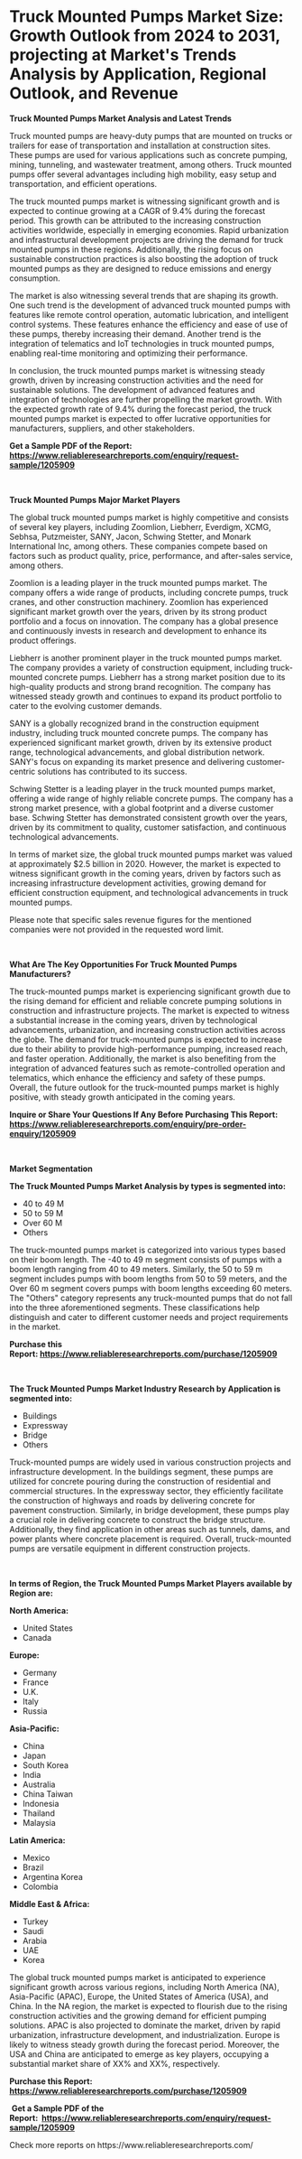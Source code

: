 <p><h1>Truck Mounted Pumps Market Size: Growth Outlook from 2024 to 2031, projecting at Market's Trends Analysis by Application, Regional Outlook, and Revenue</h1></p><p><strong>Truck Mounted Pumps Market Analysis and Latest Trends</strong></p>
<p><p>Truck mounted pumps are heavy-duty pumps that are mounted on trucks or trailers for ease of transportation and installation at construction sites. These pumps are used for various applications such as concrete pumping, mining, tunneling, and wastewater treatment, among others. Truck mounted pumps offer several advantages including high mobility, easy setup and transportation, and efficient operations.</p><p>The truck mounted pumps market is witnessing significant growth and is expected to continue growing at a CAGR of 9.4% during the forecast period. This growth can be attributed to the increasing construction activities worldwide, especially in emerging economies. Rapid urbanization and infrastructural development projects are driving the demand for truck mounted pumps in these regions. Additionally, the rising focus on sustainable construction practices is also boosting the adoption of truck mounted pumps as they are designed to reduce emissions and energy consumption.</p><p>The market is also witnessing several trends that are shaping its growth. One such trend is the development of advanced truck mounted pumps with features like remote control operation, automatic lubrication, and intelligent control systems. These features enhance the efficiency and ease of use of these pumps, thereby increasing their demand. Another trend is the integration of telematics and IoT technologies in truck mounted pumps, enabling real-time monitoring and optimizing their performance.</p><p>In conclusion, the truck mounted pumps market is witnessing steady growth, driven by increasing construction activities and the need for sustainable solutions. The development of advanced features and integration of technologies are further propelling the market growth. With the expected growth rate of 9.4% during the forecast period, the truck mounted pumps market is expected to offer lucrative opportunities for manufacturers, suppliers, and other stakeholders.</p></p>
<p><strong>Get a Sample PDF of the Report:&nbsp; <a href="https://www.reliableresearchreports.com/enquiry/request-sample/1205909">https://www.reliableresearchreports.com/enquiry/request-sample/1205909</a></strong></p>
<p>&nbsp;</p>
<p><strong>Truck Mounted Pumps Major Market Players</strong></p>
<p><p>The global truck mounted pumps market is highly competitive and consists of several key players, including Zoomlion, Liebherr, Everdigm, XCMG, Sebhsa, Putzmeister, SANY, Jacon, Schwing Stetter, and Monark International Inc, among others. These companies compete based on factors such as product quality, price, performance, and after-sales service, among others.</p><p>Zoomlion is a leading player in the truck mounted pumps market. The company offers a wide range of products, including concrete pumps, truck cranes, and other construction machinery. Zoomlion has experienced significant market growth over the years, driven by its strong product portfolio and a focus on innovation. The company has a global presence and continuously invests in research and development to enhance its product offerings.</p><p>Liebherr is another prominent player in the truck mounted pumps market. The company provides a variety of construction equipment, including truck-mounted concrete pumps. Liebherr has a strong market position due to its high-quality products and strong brand recognition. The company has witnessed steady growth and continues to expand its product portfolio to cater to the evolving customer demands.</p><p>SANY is a globally recognized brand in the construction equipment industry, including truck mounted concrete pumps. The company has experienced significant market growth, driven by its extensive product range, technological advancements, and global distribution network. SANY's focus on expanding its market presence and delivering customer-centric solutions has contributed to its success.</p><p>Schwing Stetter is a leading player in the truck mounted pumps market, offering a wide range of highly reliable concrete pumps. The company has a strong market presence, with a global footprint and a diverse customer base. Schwing Stetter has demonstrated consistent growth over the years, driven by its commitment to quality, customer satisfaction, and continuous technological advancements.</p><p>In terms of market size, the global truck mounted pumps market was valued at approximately $2.5 billion in 2020. However, the market is expected to witness significant growth in the coming years, driven by factors such as increasing infrastructure development activities, growing demand for efficient construction equipment, and technological advancements in truck mounted pumps.</p><p>Please note that specific sales revenue figures for the mentioned companies were not provided in the requested word limit.</p></p>
<p>&nbsp;</p>
<p><strong>What Are The Key Opportunities For Truck Mounted Pumps Manufacturers?</strong></p>
<p><p>The truck-mounted pumps market is experiencing significant growth due to the rising demand for efficient and reliable concrete pumping solutions in construction and infrastructure projects. The market is expected to witness a substantial increase in the coming years, driven by technological advancements, urbanization, and increasing construction activities across the globe. The demand for truck-mounted pumps is expected to increase due to their ability to provide high-performance pumping, increased reach, and faster operation. Additionally, the market is also benefiting from the integration of advanced features such as remote-controlled operation and telematics, which enhance the efficiency and safety of these pumps. Overall, the future outlook for the truck-mounted pumps market is highly positive, with steady growth anticipated in the coming years.</p></p>
<p><strong>Inquire or Share Your Questions If Any Before Purchasing This Report: <a href="https://www.reliableresearchreports.com/enquiry/pre-order-enquiry/1205909">https://www.reliableresearchreports.com/enquiry/pre-order-enquiry/1205909</a></strong></p>
<p>&nbsp;</p>
<p><strong>Market Segmentation</strong></p>
<p><strong>The Truck Mounted Pumps Market Analysis by types is segmented into:</strong></p>
<p><ul><li>40 to 49 M</li><li>50 to 59 M</li><li>Over 60 M</li><li>Others</li></ul></p>
<p><p>The truck-mounted pumps market is categorized into various types based on their boom length. The -40 to 49 m segment consists of pumps with a boom length ranging from 40 to 49 meters. Similarly, the 50 to 59 m segment includes pumps with boom lengths from 50 to 59 meters, and the Over 60 m segment covers pumps with boom lengths exceeding 60 meters. The "Others" category represents any truck-mounted pumps that do not fall into the three aforementioned segments. These classifications help distinguish and cater to different customer needs and project requirements in the market.</p></p>
<p><strong>Purchase this Report:&nbsp;<a href="https://www.reliableresearchreports.com/purchase/1205909">https://www.reliableresearchreports.com/purchase/1205909</a></strong></p>
<p>&nbsp;</p>
<p><strong>The Truck Mounted Pumps Market Industry Research by Application is segmented into:</strong></p>
<p><ul><li>Buildings</li><li>Expressway</li><li>Bridge</li><li>Others</li></ul></p>
<p><p>Truck-mounted pumps are widely used in various construction projects and infrastructure development. In the buildings segment, these pumps are utilized for concrete pouring during the construction of residential and commercial structures. In the expressway sector, they efficiently facilitate the construction of highways and roads by delivering concrete for pavement construction. Similarly, in bridge development, these pumps play a crucial role in delivering concrete to construct the bridge structure. Additionally, they find application in other areas such as tunnels, dams, and power plants where concrete placement is required. Overall, truck-mounted pumps are versatile equipment in different construction projects.</p></p>
<p>&nbsp;</p>
<p><strong>In terms of Region, the Truck Mounted Pumps Market Players available by Region are:</strong></p>
<p>
    <p> <strong> North America: </strong>
        <ul>
            <li>United States</li>
            <li>Canada</li>
        </ul>
        </p> 
    <p> <strong> Europe: </strong>
        <ul>
            <li>Germany</li>
            <li>France</li>
            <li>U.K.</li>
            <li>Italy</li>
            <li>Russia</li>
        </ul>
        </p> 
    <p> <strong> Asia-Pacific: </strong>
        <ul>
            <li>China</li>
            <li>Japan</li>
            <li>South Korea</li>
            <li>India</li>
            <li>Australia</li>
            <li>China Taiwan</li>
            <li>Indonesia</li>
            <li>Thailand</li>
            <li>Malaysia</li>
        </ul>
        </p> 
    <p> <strong> Latin America: </strong>
        <ul>
            <li>Mexico</li>
            <li>Brazil</li>
            <li>Argentina Korea</li>
            <li>Colombia</li>
        </ul>
        </p> 
    <p> <strong> Middle East & Africa: </strong>
        <ul>
            <li>Turkey</li>
            <li>Saudi</li>
            <li>Arabia</li>
            <li>UAE</li>
            <li>Korea</li>
        </ul>
    </p>
    </p>
<p><p>The global truck mounted pumps market is anticipated to experience significant growth across various regions, including North America (NA), Asia-Pacific (APAC), Europe, the United States of America (USA), and China. In the NA region, the market is expected to flourish due to the rising construction activities and the growing demand for efficient pumping solutions. APAC is also projected to dominate the market, driven by rapid urbanization, infrastructure development, and industrialization. Europe is likely to witness steady growth during the forecast period. Moreover, the USA and China are anticipated to emerge as key players, occupying a substantial market share of XX% and XX%, respectively.</p></p>
<p><strong>Purchase this Report: <a href="https://www.reliableresearchreports.com/purchase/1205909">https://www.reliableresearchreports.com/purchase/1205909</a></strong></p>
<p>&nbsp;<strong>Get a Sample PDF of the Report:&nbsp;&nbsp;<a href="https://www.reliableresearchreports.com/enquiry/request-sample/1205909">https://www.reliableresearchreports.com/enquiry/request-sample/1205909</a></strong></p>
<p><strong></strong></p>
<p>Check more reports on https://www.reliableresearchreports.com/</p>